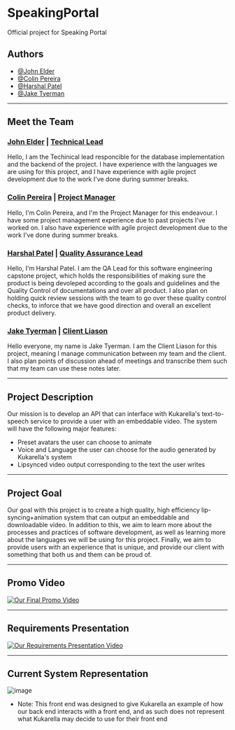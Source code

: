 # SpeakingPortal
Official project for Speaking Portal

## Authors

- [@John Elder](https://github.com/justchecking)
- [@Colin Pereira](https://github.com/ZuShi0)
- [@Harshal Patel](https://github.com/Harshal609)
- [@Jake Tyerman](https://github.com/jtyrmn)  

<hr>

## Meet the Team

### <u>John Elder</u> | <u>Technical Lead</u>
Hello, I am the Techinical lead responcible for the database implementation and the backend of the project. I have experience with the languages we are using for this project, and I have experience with agile project development due to the work I've done during summer breaks.

### <u>Colin Pereira</u> | <u>Project Manager</u>
Hello, I'm Colin Pereira, and I'm the Project Manager for this endeavour. I have some project management experience due to past projects I've worked on. I also have experience with agile project development due to the work I've done during summer breaks.

### <u>Harshal Patel</u> | <u>Quality Assurance Lead</u>
Hello, I'm Harshal Patel. I am the QA Lead for this software engineering capstone project, which holds the responsibilities of making sure the product is being devoleped according to the goals and guidelines and the Quality Control of documentations and over all product. I also plan on holding quick review sessions with the team to go over these quality control checks, to inforce that we have good direction and overall an excellent product delivery. 

### <u>Jake Tyerman</u> | <u>Client Liason</u>
Hello everyone, my name is Jake Tyerman. I am the Client Liason for this project, meaning I manage communication between my team and the client. I also plan points of discussion ahead of meetings and transcribe them such that my team can use these notes later.

<hr>

## Project Description
Our mission is to develop an API that can interface with Kukarella's text-to-speech service to provide a user with an embeddable video. 
The system will have the following major features:
- Preset avatars the user can choose to animate
- Voice and Language the user can choose for the audio generated by Kukarella's system
- Lipsynced video output corresponding to the text the user writes

<hr>

## Project Goal
Our goal with this project is to create a high quality, high efficiency lip-syncing+animation system that can output an embeddable and downloadable video. In addition to this, we aim to learn more about the processes and practices of software development, as well as learning more about the languages we will be using for this project. Finally, we aim to provide users with an experience that is unique, and provide our client with something that both us and them can be proud of. 

<hr>

## Promo Video
[![Our Final Promo Video](https://img.youtube.com/vi/aYT9q2mPk9M/0.jpg)](https://youtu.be/aYT9q2mPk9M)

<hr>

## Requirements Presentation
[![Our Requirements Presentation Video](https://img.youtube.com/vi/XMRiSXsde8I/0.jpg)](https://www.youtube.com/watch?v=XMRiSXsde8I)

<hr>

## Current System Representation
![image](https://user-images.githubusercontent.com/77311787/233802767-0173f7d3-5686-4d9d-939c-4731332e2ffc.png)
- Note: This front end was designed to give Kukarella an example of how our back end interacts with a front end, and as such does not represent what Kukarella may decide to use for their front end
